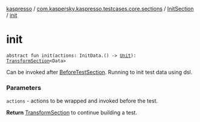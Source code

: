 [kaspresso](../../index.md) / [com.kaspersky.kaspresso.testcases.core.sections](../index.md) / [InitSection](index.md) / [init](./init.md)

# init

`abstract fun init(actions: InitData.() -> `[`Unit`](https://kotlinlang.org/api/latest/jvm/stdlib/kotlin/-unit/index.html)`): `[`TransformSection`](../-transform-section/index.md)`<Data>`

Can be invoked after [BeforeTestSection](../-before-test-section/index.md). Running to init test data using dsl.

### Parameters

`actions` - actions to be wrapped and invoked before the test.

**Return**
[TransformSection](../-transform-section/index.md) to continue building a test.

